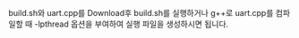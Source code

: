 build.sh와 uart.cpp를 Download후 build.sh를 실행하거나 g++로 uart.cpp를 컴파일할 때 -lpthread 옵션을 부여하여 실행 파일을 생성하시면 됩니다.


